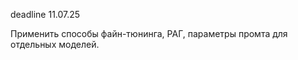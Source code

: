 deadline 11.07.25

Применить способы файн-тюнинга, РАГ, параметры промта для отдельных моделей.




